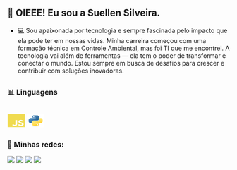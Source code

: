 ## 👋 OIEEE! Eu sou a Suellen Silveira.

- 💻  Sou apaixonada por tecnologia e sempre fascinada pelo impacto que ela pode ter em nossas vidas. Minha carreira começou com uma formação técnica em Controle Ambiental, mas foi TI que me encontrei. A tecnologia vai além de ferramentas — ela tem o poder de transformar e conectar o mundo. Estou sempre em busca de desafios para crescer e contribuir com soluções inovadoras.

  ##
### 📊 Linguagens 

<div style="display: inline_block"><br>
  <img align="center" alt="Rafa-Js" height="30" width="40" src="https://raw.githubusercontent.com/devicons/devicon/master/icons/javascript/javascript-plain.svg">
  <img align="center" alt="Rafa-Python" height="30" width="40" src="https://raw.githubusercontent.com/devicons/devicon/master/icons/python/python-original.svg">

  ##
 ### 📲 Minhas redes:
<div> 
  <a href="https://instagram.com/su_silveiraj" target="_blank"><img src="https://img.shields.io/badge/-Instagram-%23E4405F?style=for-the-badge&logo=instagram&logoColor=white" target="_blank"></a>
 <a href="https://discord.gg/wagxzStdcR" target="_blank"><img src="https://img.shields.io/badge/Discord-7289DA?style=for-the-badge&logo=discord&logoColor=white" target="_blank"></a> 
  <a href = "mailto:suellensj2004@gmail.com"><img src="https://img.shields.io/badge/-Gmail-%23333?style=for-the-badge&logo=gmail&logoColor=white" target="_blank"></a>
  <a href="https://www.linkedin.com/in/suellensj" target="_blank"><img src="https://img.shields.io/badge/-LinkedIn-%230077B5?style=for-the-badge&logo=linkedin&logoColor=white" target="_blank"></a> 
  
</div>



